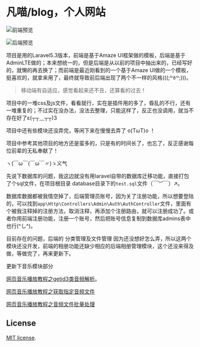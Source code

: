 # 凡喵/blog，个人网站

![前端预览](http://www.fanrenos.com/images/blog_home.jpg)

![后端预览](http://www.fanrenos.com/images/blog_front.jpg)

项目是用的Laravel5.3版本，前端是基于Amaze UI框架做的模板，后端是基于AdminLTE做的；本来想统一的，但是后端是从以前的项目中抽出来的，已经写好的，就懒的再去换了；而前端是最近刚看到的一个基于Amaze UI做的一个模板，挺喜欢的，就拿来用了，最终就导致前后端出现了两个不一样的风格(((;꒪ꈊ꒪;)))。

> 移动端有自适应，感觉看起来还不丑，还算看的过去！

项目中的一堆css及js文件，看看就行，实在是插件用的多了，昏乱的不行，还有一堆重复的；不过实在没办法，没法去整理，只能这样了，反正也没调用，就当不存在好了ε(┬┬﹏┬┬)3

项目中还有些模块还没弄完，等闲下来在慢慢去弄了 o(TωT)o ！

项目中参考其他项目的地方还是蛮多的，只是有的时间长了，也忘了，反正感谢每位前辈的无私奉献了！

ヽ(￣ω￣(￣ω￣〃)ゝ义气

先说下数据库的问题，我这边就没有用laravel自带的数据库迁移功能，直接打包了个sql文件，在项目根目录
database目录下的`test.sql`文件（￣︶￣）↗。

数据库数据都被我情空掉了，后端管理员账号，因为关了注册功能，所以想要登陆的，可以找到`app\Http\Controllers\Admin\Auth\AuthController`文件，里面有个被我注释掉的注册方法，取消注释，再添加个注册路由，就可以注册成功了。或者你用前端注册功能，注册一个账号，然后把账号信息复制到数据库admins表中也行(^し^)。

目前存在的问题，后端的 分类管理及文件管理 因为还没想好怎么弄，所以这两个模块还没开发，前端的相册功能还缺少相应的后端相册管理模块，这个还没来得及做，等做完了，再来更新下。

更新下音乐模块部分

[网页音乐播放教程之getid3类音频解析](http://www.fanrenos.com/blog/wang-ye-yin-le-bo-fang-jiao-cheng-zhi-getid3-lei-yin-pin-jie-xi)。

[网页音乐播放教程之获取指定音频文件](http://www.fanrenos.com/blog/wang-ye-yin-le-bo-fang-jiao-cheng-zhi-huo-qu-zhi-ding-yin-pin-wen-jian)

[网页音乐播放教程之音频文件批量处理](http://www.fanrenos.com/blog/wang-ye-yin-le-bo-fang-jiao-cheng-zhi-yin-pin-wen-jian-pi-liang-chu-li)

## License

[MIT license](http://opensource.org/licenses/MIT).
